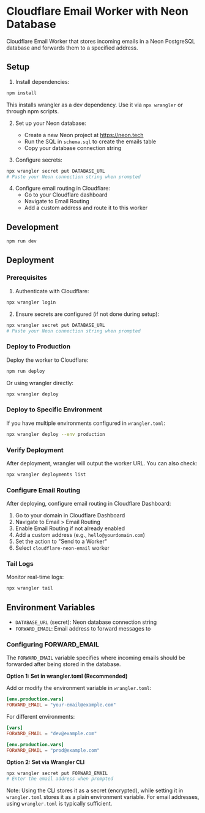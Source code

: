 # Cloudflare Email Worker with Neon Database

Cloudflare Email Worker that stores incoming emails in a Neon PostgreSQL database and forwards them to a specified address.

## Setup

1. Install dependencies:

```bash
npm install
```

This installs wrangler as a dev dependency. Use it via `npx wrangler` or through npm scripts.

2. Set up your Neon database:
   - Create a new Neon project at https://neon.tech
   - Run the SQL in `schema.sql` to create the emails table
   - Copy your database connection string

3. Configure secrets:

```bash
npx wrangler secret put DATABASE_URL
# Paste your Neon connection string when prompted
```

4. Configure email routing in Cloudflare:
   - Go to your Cloudflare dashboard
   - Navigate to Email Routing
   - Add a custom address and route it to this worker

## Development

```bash
npm run dev
```

## Deployment

### Prerequisites

1. Authenticate with Cloudflare:

```bash
npx wrangler login
```

2. Ensure secrets are configured (if not done during setup):

```bash
npx wrangler secret put DATABASE_URL
# Paste your Neon connection string when prompted
```

### Deploy to Production

Deploy the worker to Cloudflare:

```bash
npm run deploy
```

Or using wrangler directly:

```bash
npx wrangler deploy
```

### Deploy to Specific Environment

If you have multiple environments configured in `wrangler.toml`:

```bash
npx wrangler deploy --env production
```

### Verify Deployment

After deployment, wrangler will output the worker URL. You can also check:

```bash
npx wrangler deployments list
```

### Configure Email Routing

After deploying, configure email routing in Cloudflare Dashboard:

1. Go to your domain in Cloudflare Dashboard
2. Navigate to Email > Email Routing
3. Enable Email Routing if not already enabled
4. Add a custom address (e.g., `hello@yourdomain.com`)
5. Set the action to "Send to a Worker"
6. Select `cloudflare-neon-email` worker

### Tail Logs

Monitor real-time logs:

```bash
npx wrangler tail
```

## Environment Variables

- `DATABASE_URL` (secret): Neon database connection string
- `FORWARD_EMAIL`: Email address to forward messages to

### Configuring FORWARD_EMAIL

The `FORWARD_EMAIL` variable specifies where incoming emails should be forwarded after being stored in the database.

**Option 1: Set in wrangler.toml (Recommended)**

Add or modify the environment variable in `wrangler.toml`:

```toml
[env.production.vars]
FORWARD_EMAIL = "your-email@example.com"
```

For different environments:

```toml
[vars]
FORWARD_EMAIL = "dev@example.com"

[env.production.vars]
FORWARD_EMAIL = "prod@example.com"
```

**Option 2: Set via Wrangler CLI**

```bash
npx wrangler secret put FORWARD_EMAIL
# Enter the email address when prompted
```

Note: Using the CLI stores it as a secret (encrypted), while setting it in `wrangler.toml` stores it as a plain environment variable. For email addresses, using `wrangler.toml` is typically sufficient.

